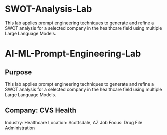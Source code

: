 # SWOT-Analysis-Lab
This lab applies prompt engineering techniques to generate and refine a SWOT analysis for a selected company in the healthcare field using multiple Large Language Models.
# AI-ML-Prompt-Engineering-Lab

## Purpose
This lab applies prompt engineering techniques to generate and refine a SWOT analysis for a selected company in the healthcare field using multiple Large Language Models.

## Company: CVS Health
Industry: Healthcare
Location: Scottsdale, AZ
Job Focus: Drug File Administration
